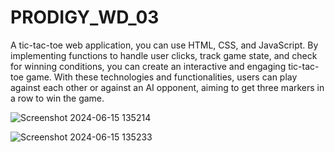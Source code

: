 # PRODIGY_WD_03

A tic-tac-toe web application, you can use HTML, CSS, and JavaScript. By implementing functions to handle user clicks, track game state, and check for winning conditions, you can create an interactive and engaging tic-tac-toe game. With these technologies and functionalities, users can play against each other or against an AI opponent, aiming to get three markers in a row to win the game.

![Screenshot 2024-06-15 135214](https://github.com/shanaayakhare/PRODIGY_WD_03/assets/111554380/2ffd4e69-c957-4919-810e-9eb7edc2524e)

![Screenshot 2024-06-15 135233](https://github.com/shanaayakhare/PRODIGY_WD_03/assets/111554380/9e42ae41-edb7-4d00-8735-70ba31fa62cf)


